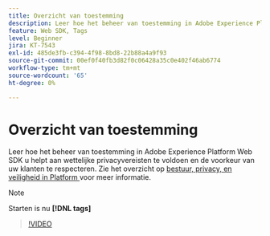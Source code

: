 ```yaml
---
title: Overzicht van toestemming
description: Leer hoe het beheer van toestemming in Adobe Experience Platform Web SDK u helpt aan wettelijke privacyvereisten te voldoen en de voorkeur van uw klanten te respecteren.
feature: Web SDK, Tags
level: Beginner
jira: KT-7543
exl-id: 485de3fb-c394-4f98-8bd8-22b88a4a9f93
source-git-commit: 00ef0f40fb3d82f0c06428a35c0e402f46ab6774
workflow-type: tm+mt
source-wordcount: '65'
ht-degree: 0%

---
```


# Overzicht van toestemming

Leer hoe het beheer van toestemming in Adobe Experience Platform Web SDK u helpt aan wettelijke privacyvereisten te voldoen en de voorkeur van uw klanten te respecteren. Zie het overzicht op [ bestuur, privacy, en veiligheid in Platform ](https://experienceleague.adobe.com/docs/experience-platform/landing/governance-privacy-security/overview.html?lang=en#consent) voor meer informatie.

>[!NOTE]
>
> Starten is nu **[!DNL tags]**

>[!VIDEO](https://video.tv.adobe.com/v/332693/?learn=on)

